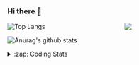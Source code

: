 ### Hi there 👋

<!--
**tao8687/tao8687** is a ✨ _special_ ✨ repository because its `README.md` (this file) appears on your GitHub profile.

Here are some ideas to get you started:

- 🔭 I’m currently working on ...
- 🌱 I’m currently learning ...
- 👯 I’m looking to collaborate on ...
- 🤔 I’m looking for help with ...
- 💬 Ask me about ...
- 📫 How to reach me: ...
- 😄 Pronouns: ...
- ⚡ Fun fact: ...
-->

<img align='right' src="https://media.giphy.com/media/M9gbBd9nbDrOTu1Mqx/giphy.gif" width="240">

  
![Top Langs](https://github-readme-stats.vercel.app/api/top-langs/?username=tao8687&layout=compact&title_color=23238E&text_color=A67D3D)

![Anurag's github stats](https://github-readme-stats.vercel.app/api?username=tao8687&show_icons=true&&text_color=A67D3D&title_color=23238E&show_icons=false&count_private=true&hide=stars)

<details>
  <summary>:zap: Coding Stats</summary>
  <br>
    
<!--START_SECTION:waka-->
![Code Time](http://img.shields.io/badge/Code%20Time-1%2C705%20hrs%2037%20mins-blue)

![Profile Views](http://img.shields.io/badge/Profile%20Views-0-blue)

**🐱 My GitHub Data** 

> 📦 1.5 MB Used in GitHub's Storage 
 > 
> 🏆 275 Contributions in the Year 2024
 > 
> 🚫 Not Opted to Hire
 > 
> 📜 58 Public Repositories 
 > 
> 🔑 26 Private Repositories 
 > 
**I'm an Early 🐤** 

```text
🌞 Morning                1499 commits        ██████████████████████░░░   87.66 % 
🌆 Daytime                88 commits          █░░░░░░░░░░░░░░░░░░░░░░░░   05.15 % 
🌃 Evening                119 commits         ██░░░░░░░░░░░░░░░░░░░░░░░   06.96 % 
🌙 Night                  4 commits           ░░░░░░░░░░░░░░░░░░░░░░░░░   00.23 % 
```
📅 **I'm Most Productive on Wednesday** 

```text
Monday                   246 commits         ████░░░░░░░░░░░░░░░░░░░░░   14.39 % 
Tuesday                  233 commits         ███░░░░░░░░░░░░░░░░░░░░░░   13.63 % 
Wednesday                300 commits         ████░░░░░░░░░░░░░░░░░░░░░   17.54 % 
Thursday                 226 commits         ███░░░░░░░░░░░░░░░░░░░░░░   13.22 % 
Friday                   242 commits         ████░░░░░░░░░░░░░░░░░░░░░   14.15 % 
Saturday                 236 commits         ███░░░░░░░░░░░░░░░░░░░░░░   13.80 % 
Sunday                   227 commits         ███░░░░░░░░░░░░░░░░░░░░░░   13.27 % 
```


📊 **This Week I Spent My Time On** 

```text
🕑︎ Time Zone: Asia/Shanghai

💬 Programming Languages: 
Bash                     26 mins             ███████████████░░░░░░░░░░   60.14 % 
Python                   8 mins              █████░░░░░░░░░░░░░░░░░░░░   20.01 % 
Other                    6 mins              ████░░░░░░░░░░░░░░░░░░░░░   14.75 % 
Markdown                 2 mins              █░░░░░░░░░░░░░░░░░░░░░░░░   05.09 % 

🔥 Editors: 
VS Code                  44 mins             █████████████████████████   100.00 % 

🐱‍💻 Projects: 
autox                    26 mins             ███████████████░░░░░░░░░░   60.14 % 
tami                     12 mins             ███████░░░░░░░░░░░░░░░░░░   28.14 % 
Unknown Project          2 mins              ██░░░░░░░░░░░░░░░░░░░░░░░   06.62 % 
slam_demo                2 mins              █░░░░░░░░░░░░░░░░░░░░░░░░   05.09 % 

💻 Operating System: 
Linux                    44 mins             █████████████████████████   100.00 % 
```

**I Mostly Code in C++** 

```text
C++                      11 repos            ████████░░░░░░░░░░░░░░░░░   31.43 % 
Python                   10 repos            ███████░░░░░░░░░░░░░░░░░░   28.57 % 
JavaScript               2 repos             █░░░░░░░░░░░░░░░░░░░░░░░░   05.71 % 
Batchfile                1 repo              █░░░░░░░░░░░░░░░░░░░░░░░░   02.86 % 
HTML                     1 repo              █░░░░░░░░░░░░░░░░░░░░░░░░   02.86 % 
```



**Timeline**

![Lines of Code chart](https://raw.githubusercontent.com/tao8687/tao8687/master/assets/bar_graph.png)


 Last Updated on 17/09/2024 01:14:10 UTC
<!--END_SECTION:waka-->
</details>
